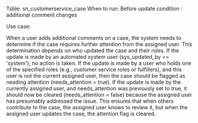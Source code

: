 Tsble: sn_customerservice_case
When to run: Before update
condition : additional comment changes

Use case:

When a user adds additional comments on a case, the system needs to determine if the case requires further attention from the assigned user. This determination depends on who updated the case and their roles.
If the update is made by an automated system user (sys_updated_by == 'system'), no action is taken.
If the update is made by a user who holds one of the specified roles (e.g., customer service roles or fulfillers), and this user is not the current assigned user, then the case should be flagged as needing attention (needs_attention = true).
If the update is made by the currently assigned user, and needs_attention was previously set to true, it should now be cleared (needs_attention = false) because the assigned user has presumably addressed the issue.
This ensures that when others contribute to the case, the assigned user knows to review it, but when the assigned user updates the case, the attention flag is cleared.
